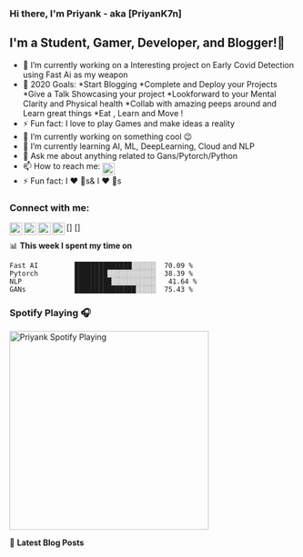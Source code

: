 ### Hi there, I'm Priyank  - aka [PriyanK7n]
## I'm a Student, Gamer, Developer, and Blogger!👋

- 🔭 I’m currently working on a Interesting project on Early Covid Detection using Fast Ai as my weapon 
- 🥅 2020 Goals: *Start Blogging
                 *Complete and Deploy your Projects
                 *Give a Talk Showcasing your project
                 *Lookforward to your Mental Clarity and Physical health
                 *Collab with amazing peeps around and Learn great things
                 *Eat , Learn and Move !
- ⚡ Fun fact: I love to play Games and make ideas a reality
- 🔭 I’m currently working on something cool :wink:
- 🌱 I’m currently learning AI, ML, DeepLearning, Cloud and NLP
- 💬 Ask me about anything related to Gans/Pytorch/Python 
- 📫 How to reach me: 
[<img align="middle" alt="PriyanK7n | Twitter" width="22px" src="https://cdn.jsdelivr.net/npm/simple-icons@v3/icons/twitter.svg" />][twitter]
- ⚡ Fun fact: I :heart: :dog:s&
              I :heart: :pizza:s
### Connect with me:             
[<img align="left" alt="PriyanK7n | YouTube" width="22px" src="https://cdn.jsdelivr.net/npm/simple-icons@v3/icons/youtube.svg" />]
[<img align="left" alt="PriyanK7n | Twitter" width="22px" src="https://cdn.jsdelivr.net/npm/simple-icons@v3/icons/twitter.svg" />][twitter]
[<img align="left" alt="PriyanK7n | LinkedIn" width="22px" src="https://cdn.jsdelivr.net/npm/simple-icons@v3/icons/linkedin.svg" />][linkedin]
[<img align="left" alt="PriyanK7n | Instagram" width="22px" src="https://cdn.jsdelivr.net/npm/simple-icons@v3/icons/instagram.svg" />]

[twitter]: https://twitter.com/PriyanK_7n
[youtube]: https://www.youtube.com/channel/UCB57bZrN3qlNyqaA_g-ML6g 
[linkedin]:https://linkedin.com/in/priyank-negi-70701919

📊 **This week I spent my time on**
<!--START_SECTION:waka-->
```text
Fast AI         ██████████████░░░░░░  70.09 % 
Pytorch         ████████░░░░░░░░░░░░  38.39 % 
NLP             █████████░░░░░░░░░░░   41.64 % 
GANs            ███████████████░░░░░  75.43 % 
```
<!--END_SECTION:waka-->

### Spotify Playing 🎧
[<img src="https://now-playing-codestackr.vercel.app/api/spotify-playing" alt="Priyank Spotify Playing" width="350" />](https://open.spotify.com/playlist/3giMfwz1kJbROAy8ZjRg7U)

📕 **Latest Blog Posts**
<!-- BLOG-POST-LIST:START -->

<!-- BLOG-POST-LIST:END -->

